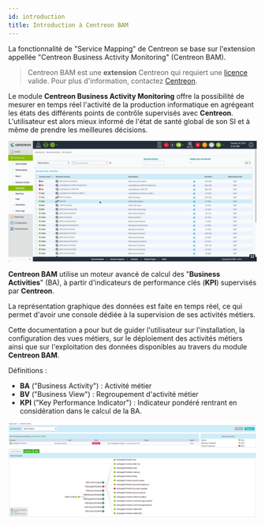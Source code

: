```yaml
---
id: introduction
title: Introduction à Centreon BAM
---
```


La fonctionnalité de "Service Mapping" de Centreon se base sur
l'extension appellée "Centreon Business Activity Monitoring" (Centreon
BAM).

> Centreon BAM est une **extension** Centreon qui requiert une [licence](../administration/licenses)
> valide. Pour plus d'information, contactez
> [Centreon](mailto:sales@centreon.com).

Le module **Centreon Business Activity Monitoring** offre la possibilité
de mesurer en temps réel l'activité de la production informatique en
agrégeant les états des différents points de contrôle supervisés avec
**Centreon**. L'utilisateur est alors mieux informé de l'état de santé
global de son SI et à même de prendre les meilleures décisions.

![image](../assets/service-mapping/first_page.gif)

**Centreon BAM** utilise un moteur avancé de calcul des "**Business
Activities**" (BA), à partir d'indicateurs de performance clés (**KPI**)
supervisés par **Centreon**.

La représentation graphique des données est faite en temps réel, ce qui
permet d'avoir une console dédiée à la supervision de ses activités
métiers.

Cette documentation a pour but de guider l'utilisateur sur
l'installation, la configuration des vues métiers, sur le déploiement
des activités métiers ainsi que sur l'exploitation des données
disponibles au travers du module **Centreon BAM**.

Définitions :

-   **BA** ("Business Activity") : Activité métier
-   **BV** ("Business View") : Regroupement d'activité métier
-   **KPI** ("Key Performance Indicator") : Indicateur pondéré rentrant
    en considération dans le calcul de la BA.

![image](../assets/service-mapping/about/ba_detailed.png)
